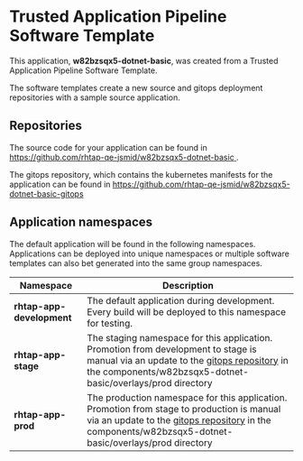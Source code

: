 # Trusted Application Pipeline Software Template

This application, **w82bzsqx5-dotnet-basic**, was created from a Trusted Application Pipeline Software Template.

The software templates create a new source and gitops deployment repositories with a sample source application. 

## Repositories

The source code for your application can be found in [https://github.com/rhtap-qe-jsmid/w82bzsqx5-dotnet-basic ](https://github.com/rhtap-qe-jsmid/w82bzsqx5-dotnet-basic ).
 
The gitops repository, which contains the kubernetes manifests for the application can be found in 
[https://github.com/rhtap-qe-jsmid/w82bzsqx5-dotnet-basic-gitops ](https://github.com/rhtap-qe-jsmid/w82bzsqx5-dotnet-basic-gitops ) 

## Application namespaces 

The default application will be found in the following namespaces. Applications can be deployed into unique namespaces or multiple software templates can also bet generated into the same group namespaces.  

|  Namespace   |  Description   |  
| -------- | -------- |   
| **rhtap-app-development** | The default application during development. Every build will be deployed to this namespace for testing. | 
| **rhtap-app-stage** | The staging namespace for this application. Promotion from development to stage is manual via an update to the [gitops repository](https://github.com/rhtap-qe-jsmid/w82bzsqx5-dotnet-basic-gitops ) in the components/w82bzsqx5-dotnet-basic/overlays/prod directory |  
| **rhtap-app-prod** | The production namespace for this application. Promotion from stage to production is manual via an update to the [gitops repository](https://github.com/rhtap-qe-jsmid/w82bzsqx5-dotnet-basic-gitops ) in the components/w82bzsqx5-dotnet-basic/overlays/prod directory | 